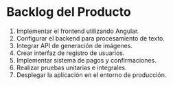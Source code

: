 # Backlog del Producto

1. Implementar el frontend utilizando Angular.
2. Configurar el backend para procesamiento de texto.
3. Integrar API de generación de imágenes.
4. Crear interfaz de registro de usuarios.
5. Implementar sistema de pagos y confirmaciones.
6. Realizar pruebas unitarias e integrales.
7. Desplegar la aplicación en el entorno de producción.

